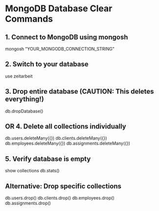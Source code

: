 # MongoDB Database Clear Commands

## 1. Connect to MongoDB using mongosh
mongosh "YOUR_MONGODB_CONNECTION_STRING"

## 2. Switch to your database
use zeitarbeit

## 3. Drop entire database (CAUTION: This deletes everything!)
db.dropDatabase()

## OR 4. Delete all collections individually
db.users.deleteMany({})
db.clients.deleteMany({})
db.employees.deleteMany({})
db.assignments.deleteMany({})

## 5. Verify database is empty
show collections
db.stats()

## Alternative: Drop specific collections
db.users.drop()
db.clients.drop()
db.employees.drop()
db.assignments.drop()
